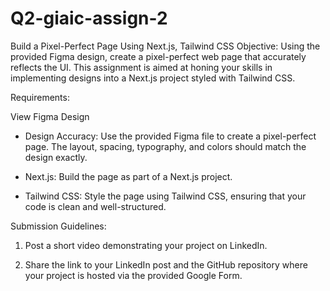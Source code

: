 # Q2-giaic-assign-2
Build a Pixel-Perfect Page Using Next.js, Tailwind CSS
Objective: Using the provided Figma design, create a pixel-perfect web page that accurately reflects the UI. This assignment is aimed at honing your skills in implementing designs into a Next.js project styled with Tailwind CSS.

Requirements:

View Figma Design
- Design Accuracy: Use the provided Figma file to create a pixel-perfect page. The layout, spacing, typography, and colors should match the design exactly.

- Next.js: Build the page as part of a Next.js project.

- Tailwind CSS: Style the page using Tailwind CSS, ensuring that your code is clean and well-structured.

Submission Guidelines:

1. Post a short video demonstrating your project on LinkedIn.

2. Share the link to your LinkedIn post and the GitHub repository where your project is hosted via the provided Google Form.
